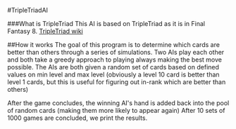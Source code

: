 #TripleTriadAI

###What is TripleTriad
This AI is based on TripleTriad as it is in Final Fantasy 8. [TripleTriad wiki](http://finalfantasy.wikia.com/wiki/Triple_Triad)

##How it works
The goal of this program is to determine which cards are better than others through a series of simulations.
Two AIs play each other and both take a greedy approach to playing always making the best move possible.
The AIs are both given a random set of cards based on defined values on min level and max level
(obviously a level 10 card is better than level 1 cards, but this is useful for figuring out in-rank which are better than others)

After the game concludes, the winning AI's hand is added back into the pool of random cards (making them more likely to appear again)
After 10 sets of 1000 games are concluded, we print the results.
